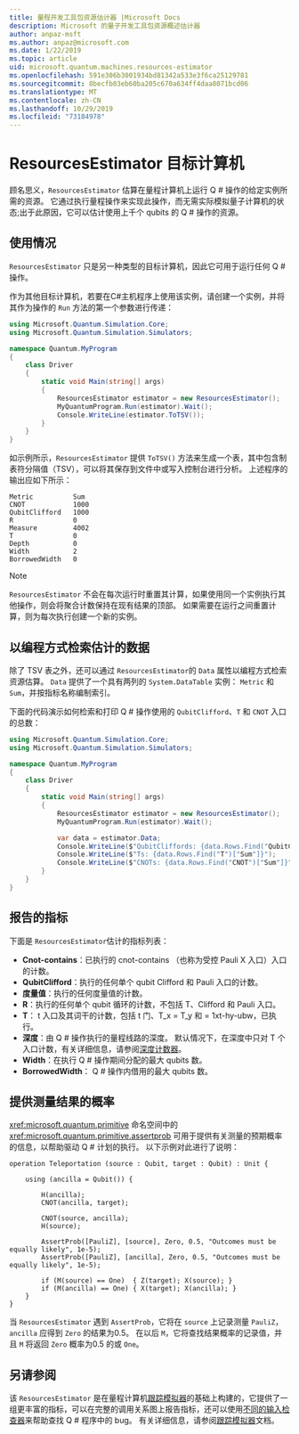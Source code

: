 ```yaml
---
title: 量程开发工具包资源估计器 |Microsoft Docs
description: Microsoft 的量子开发工具包资源概述估计器
author: anpaz-msft
ms.author: anpaz@microsoft.com
ms.date: 1/22/2019
ms.topic: article
uid: microsoft.quantum.machines.resources-estimator
ms.openlocfilehash: 591e306b3001934bd81342a533e3f6ca25129781
ms.sourcegitcommit: 8becfb03eb60ba205c670a634ff4daa8071bcd06
ms.translationtype: MT
ms.contentlocale: zh-CN
ms.lasthandoff: 10/29/2019
ms.locfileid: "73184978"
---
```

# <a name="the-resourcesestimator-target-machine"></a>ResourcesEstimator 目标计算机

顾名思义，`ResourcesEstimator` 估算在量程计算机上运行 Q # 操作的给定实例所需的资源。
它通过执行量程操作来实现此操作，而无需实际模拟量子计算机的状态;出于此原因，它可以估计使用上千个 qubits 的 Q # 操作的资源。

## <a name="usage"></a>使用情况

`ResourcesEstimator` 只是另一种类型的目标计算机，因此它可用于运行任何 Q # 操作。 

作为其他目标计算机，若要在C#主机程序上使用该实例，请创建一个实例，并将其作为操作的 `Run` 方法的第一个参数进行传递：

```csharp
using Microsoft.Quantum.Simulation.Core;
using Microsoft.Quantum.Simulation.Simulators;

namespace Quantum.MyProgram
{
    class Driver
    {
        static void Main(string[] args)
        {
            ResourcesEstimator estimator = new ResourcesEstimator();
            MyQuantumProgram.Run(estimator).Wait();
            Console.WriteLine(estimator.ToTSV());
        }
    }
}
```

如示例所示，`ResourcesEstimator` 提供 `ToTSV()` 方法来生成一个表，其中包含制表符分隔值（TSV），可以将其保存到文件中或写入控制台进行分析。 上述程序的输出应如下所示：

```Output
Metric          Sum
CNOT            1000
QubitClifford   1000
R               0
Measure         4002
T               0
Depth           0
Width           2
BorrowedWidth   0
```

> [!NOTE]
> `ResourcesEstimator` 不会在每次运行时重置其计算，如果使用同一个实例执行其他操作，则会将聚合计数保持在现有结果的顶部。
> 如果需要在运行之间重置计算，则为每次执行创建一个新的实例。


## <a name="programmatically-retrieving-the-estimated-data"></a>以编程方式检索估计的数据

除了 TSV 表之外，还可以通过 `ResourcesEstimator`的 `Data` 属性以编程方式检索资源估算。 `Data` 提供了一个具有两列的 `System.DataTable` 实例： `Metric` 和 `Sum`，并按指标名称编制索引。

下面的代码演示如何检索和打印 Q # 操作使用的 `QubitClifford`、`T` 和 `CNOT` 入口的总数：

```csharp
using Microsoft.Quantum.Simulation.Core;
using Microsoft.Quantum.Simulation.Simulators;

namespace Quantum.MyProgram
{
    class Driver
    {
        static void Main(string[] args)
        {
            ResourcesEstimator estimator = new ResourcesEstimator();
            MyQuantumProgram.Run(estimator).Wait();

            var data = estimator.Data;
            Console.WriteLine($"QubitCliffords: {data.Rows.Find("QubitClifford")["Sum"]}");
            Console.WriteLine($"Ts: {data.Rows.Find("T")["Sum"]}");
            Console.WriteLine($"CNOTs: {data.Rows.Find("CNOT")["Sum"]}");
        }
    }
}
```

## <a name="metrics-reported"></a>报告的指标

下面是 `ResourcesEstimator`估计的指标列表：

* __Cnot-contains__：已执行的 cnot-contains （也称为受控 Pauli X 入口）入口的计数。
* __QubitClifford__：执行的任何单个 qubit Clifford 和 Pauli 入口的计数。
* __度量值__：执行的任何度量值的计数。
* __R__：执行的任何单个 qubit 循环的计数，不包括 T、Clifford 和 Pauli 入口。
* __T__： t 入口及其词干的计数，包括 t 门、T_x = T_y 和 = 1xt-hy-ubw，已执行。
* __深度__：由 Q # 操作执行的量程线路的深度。 默认情况下，在深度中只对 T 个入口计数，有关详细信息，请参阅[深度计数器](xref:microsoft.quantum.machines.qc-trace-simulator.depth-counter)。
* __Width__：在执行 Q # 操作期间分配的最大 qubits 数。
* __BorrowedWidth__： Q # 操作内借用的最大 qubits 数。


## <a name="providing-the-probability-of-measurement-outcomes"></a>提供测量结果的概率

<xref:microsoft.quantum.primitive> 命名空间中的 <xref:microsoft.quantum.primitive.assertprob> 可用于提供有关测量的预期概率的信息，以帮助驱动 Q # 计划的执行。 以下示例对此进行了说明：

```qsharp
operation Teleportation (source : Qubit, target : Qubit) : Unit {

    using (ancilla = Qubit()) {

        H(ancilla);
        CNOT(ancilla, target);

        CNOT(source, ancilla);
        H(source);

        AssertProb([PauliZ], [source], Zero, 0.5, "Outcomes must be equally likely", 1e-5);
        AssertProb([PauliZ], [ancilla], Zero, 0.5, "Outcomes must be equally likely", 1e-5);

        if (M(source) == One)  { Z(target); X(source); }
        if (M(ancilla) == One) { X(target); X(ancilla); }
    }
}
```

当 `ResourcesEstimator` 遇到 `AssertProb`，它将在 `source` 上记录测量 `PauliZ`，`ancilla` 应得到 `Zero` 的结果为0.5。 在以后 `M`，它将查找结果概率的记录值，并且 `M` 将返回 `Zero` 概率为0.5 的或 `One`。


## <a name="see-also"></a>另请参阅

该 `ResourcesEstimator` 是在量程计算机[跟踪模拟器](xref:microsoft.quantum.machines.qc-trace-simulator.intro)的基础上构建的，它提供了一组更丰富的指标，可以在完整的调用关系图上报告指标，还可以使用[不同的输入检查器](xref:microsoft.quantum.machines.qc-trace-simulator.distinct-inputs)来帮助查找 Q # 程序中的 bug。 有关详细信息，请参阅[跟踪模拟器](xref:microsoft.quantum.machines.qc-trace-simulator.intro)文档。

